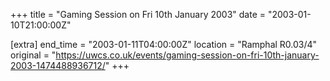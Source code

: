 +++
title = "Gaming Session on Fri 10th January 2003"
date = "2003-01-10T21:00:00Z"

[extra]
end_time = "2003-01-11T04:00:00Z"
location = "Ramphal R0.03/4"
original = "https://uwcs.co.uk/events/gaming-session-on-fri-10th-january-2003-1474488936712/"
+++



